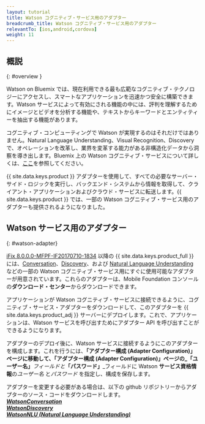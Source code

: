 ```yaml
---
layout: tutorial
title: Watson コグニティブ・サービス用のアダプター
breadcrumb_title: Watson コグニティブ・サービス用のアダプター
relevantTo: [ios,android,cordova]
weight: 11
---
```

<!-- NLS_CHARSET=UTF-8 -->
## 概説
{: #overview }

Watson on Bluemix では、現在利用できる最も広範なコグニティブ・テクノロジーにアクセスし、スマートなアプリケーションを迅速かつ安全に構築できます。Watson サービスによって有効にされる機能の中には、評判を理解するためにイメージとビデオを分析する機能や、テキストからキーワードとエンティティーを抽出する機能があります。

コグニティブ・コンピューティングで Watson が実現するのはそれだけではありません。Natural Language Understanding、Visual Recognition、Discovery で、オペレーションを改革し、業界を変革する能力がある非構造化データから洞察を導き出します。Bluemix 上の Watson コグニティブ・サービスについて詳しくは、[ここ](https://www.ibm.com/watson/developercloud/)を参照してください。

{{ site.data.keys.product }} アダプターを使用して、すべての必要なサーバー・サイド・ロジックを実行し、バックエンド・システムから情報を取得して、クライアント・アプリケーションおよびクラウド・サービスに転送します。{{ site.data.keys.product }} では、一部の Watson コグニティブ・サービス用のアダプターも提供されるようになりました。

##  Watson サービス用のアダプター
{: #watson-adapter}

[iFix 8.0.0.0-MFPF-IF20170710-1834](https://mobilefirstplatform.ibmcloud.com/blog/2017/07/11/8-0-ifix-release/) 以降の {{ site.data.keys.product_full }} には、[Conversation](https://www.ibm.com/watson/developercloud/conversation.html)、[Discovery](https://www.ibm.com/watson/developercloud/discovery.html)、および [Natural Language Understanding](https://www.ibm.com/watson/developercloud/natural-language-understanding.html) などの一部の Watson コグニティブ・サービス用にすぐに使用可能なアダプターが用意されています。これらのアダプターは、Mobile Foundation コンソールの**ダウンロード・センター**からダウンロードできます。

アプリケーションが Watson コグニティブ・サービスに接続できるように、コグニティブ・サービス・アダプターをダウンロードして、このアダプターを {{ site.data.keys.product_adj }} サーバーにデプロイします。これで、アプリケーションは、Watson サービスを呼び出すためにアダプター API を呼び出すことができるようになります。

アダプターのデプロイ後に、Watson サービスに接続するようにこのアダプターを構成します。これを行うには、**「アダプター構成 (Adapter Configuration)」**ページに移動して、**「アダプター構成 (Adapter Configuration)」**ページの_**「ユーザー名」**_フィールドと_**「パスワード」**_フィールドに Watson **サービス資格情報**の*ユーザー名* と*パスワード* を指定し、構成を保存します。

アダプターを変更する必要がある場合は、以下の github リポジトリーからアダプターのソース・コードをダウンロードします。<br/>
[_**WatsonConversation**_](https://github.com/mfpdev/mfp-extension-adapters/tree/master/WatsonConversationAdapter)<br/> [_**WatsonDiscovery**_](https://github.com/mfpdev/mfp-extension-adapters/tree/master/WatsonDiscoveryAdapter)<br/>
[_**WatsonNLU (Natural Language Understanding)**_](https://github.com/mfpdev/mfp-extension-adapters/tree/master/WatsonNLUAdapter)
